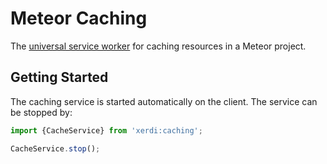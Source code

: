 # Meteor Caching

The [universal service worker](https://github.com/ilan-schemoul/meteor-service-worker) for caching resources in a Meteor project.

## Getting Started
The caching service is started automatically on the client.
The service can be stopped by:
```javascript
import {CacheService} from 'xerdi:caching';

CacheService.stop();
```
